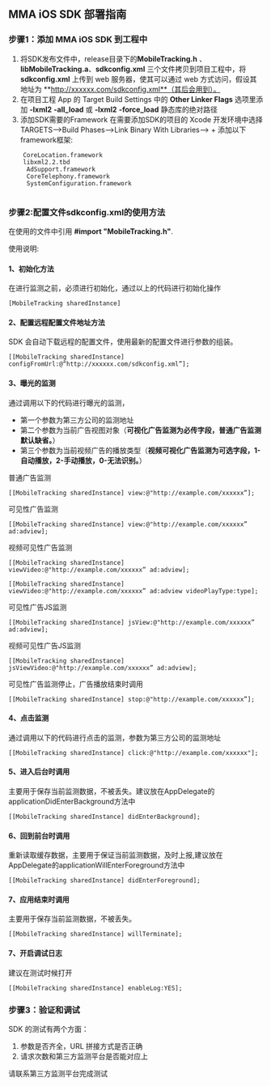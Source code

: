 ## MMA iOS SDK 部署指南

### 步骤1：添加 MMA iOS SDK 到工程中

1. 将SDK发布文件中，release目录下的**MobileTracking.h** 、**libMobileTracking.a**、**sdkconfig.xml** 三个文件拷贝到项目工程中，将 **sdkconfig.xml** 上传到 web 服务器，使其可以通过 web 方式访问，假设其地址为 **http://xxxxxx.com/sdkconfig.xml**（其后会用到）。
2. 在项目工程 App 的 Target Build Settings 中的 **Other Linker Flags** 选项里添加 **-lxml2** **-all_load** 或 **-lxml2** **-force_load** 静态库的绝对路径
3. 添加SDK需要的Framework
在需要添加SDK的项目的 Xcode 开发环境中选择 TARGETS-->Build Phases-->Link Binary With Libraries--> + 添加以下framework框架:
```
    CoreLocation.framework
    libxml2.2.tbd
	 AdSupport.framework
	 CoreTelephony.framework
	 SystemConfiguration.framework
	 
```


### 步骤2:配置文件sdkconfig.xml的使用方法
在使用的文件中引用 **#import "MobileTracking.h"**.

使用说明:

#### 1、初始化方法

在进行监测之前，必须进行初始化，通过以上的代码进行初始化操作

```
[MobileTracking sharedInstance]

```

#### 2、配置远程配置文件地址方法

SDK 会自动下载远程的配置文件，使用最新的配置文件进行参数的组装。

```
[[MobileTracking sharedInstance] configFromUrl:@“http://xxxxxx.com/sdkconfig.xml”];
```

#### 3、曝光的监测

通过调用以下的代码进行曝光的监测，

 * 第一个参数为第三方公司的监测地址
 * 第二个参数为当前广告视图对象（**可视化广告监测为必传字段，普通广告监测默认缺省。**）
 * 第三个参数为当前视频广告的播放类型（**视频可视化广告监测为可选字段，1-自动播放，2-手动播放，0-无法识别。**）

普通广告监测

```
[[MobileTracking sharedInstance] view:@"http://example.com/xxxxxx”];

```
可见性广告监测

```
[[MobileTracking sharedInstance] view:@"http://example.com/xxxxxx” ad:adview];

```

视频可见性广告监测

```
[[MobileTracking sharedInstance] viewVideo:@"http://example.com/xxxxxx” ad:adview];

```
```
[[MobileTracking sharedInstance] viewVideo:@"http://example.com/xxxxxx” ad:adview videoPlayType:type];

```
可见性广告JS监测

```
[[MobileTracking sharedInstance] jsView:@"http://example.com/xxxxxx” ad:adview];

```

视频可见性广告JS监测

```
[[MobileTracking sharedInstance] jsViewVideo:@"http://example.com/xxxxxx” ad:adview];

```
可见性广告监测停止，广告播放结束时调用

```
[[MobileTracking sharedInstance] stop:@"http://example.com/xxxxxx”];

```

#### 4、点击监测
通过调用以下的代码进行点击的监测，参数为第三方公司的监测地址

```
[[MobileTracking sharedInstance] click:@"http://example.com/xxxxxx"];
```

#### 5、进入后台时调用
主要用于保存当前监测数据，不被丢失。建议放在AppDelegate的applicationDidEnterBackground方法中

```
[[MobileTracking sharedInstance] didEnterBackground];
```


#### 6、回到前台时调用
重新读取缓存数据，主要用于保证当前监测数据，及时上报,建议放在AppDelegate的applicationWillEnterForeground方法中

```
[[MobileTracking sharedInstance] didEnterForeground];
```


#### 7、应用结束时调用
主要用于保存当前监测数据，不被丢失。

```
[[MobileTracking sharedInstance] willTerminate];
```

#### 7、开启调试日志
建议在测试时候打开

```
[[MobileTracking sharedInstance] enableLog:YES];
```

### 步骤3：验证和调试

SDK 的测试有两个方面：

1. 参数是否齐全，URL 拼接方式是否正确
2. 请求次数和第三方监测平台是否能对应上

请联系第三方监测平台完成测试


